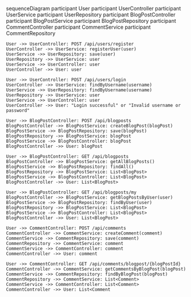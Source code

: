 sequenceDiagram
participant User
participant UserController
participant UserService
participant UserRepository
participant BlogPostController
participant BlogPostService
participant BlogPostRepository
participant CommentController
participant CommentService
participant CommentRepository

    User ->> UserController: POST /api/users/register
    UserController ->> UserService: registerUser(user)
    UserService ->> UserRepository: save(user)
    UserRepository ->> UserService: user
    UserService ->> UserController: user
    UserController ->> User: user

    User ->> UserController: POST /api/users/login
    UserController ->> UserService: findByUsername(username)
    UserService ->> UserRepository: findByUsername(username)
    UserRepository ->> UserService: user
    UserService ->> UserController: user
    UserController ->> User: "Login successful" or "Invalid username or password"

    User ->> BlogPostController: POST /api/blogposts
    BlogPostController ->> BlogPostService: createBlogPost(blogPost)
    BlogPostService ->> BlogPostRepository: save(blogPost)
    BlogPostRepository ->> BlogPostService: blogPost
    BlogPostService ->> BlogPostController: blogPost
    BlogPostController ->> User: blogPost

    User ->> BlogPostController: GET /api/blogposts
    BlogPostController ->> BlogPostService: getAllBlogPosts()
    BlogPostService ->> BlogPostRepository: findAll()
    BlogPostRepository ->> BlogPostService: List<BlogPost>
    BlogPostService ->> BlogPostController: List<BlogPost>
    BlogPostController ->> User: List<BlogPost>

    User ->> BlogPostController: GET /api/blogposts/my
    BlogPostController ->> BlogPostService: getBlogPostsByUser(user)
    BlogPostService ->> BlogPostRepository: findByUser(user)
    BlogPostRepository ->> BlogPostService: List<BlogPost>
    BlogPostService ->> BlogPostController: List<BlogPost>
    BlogPostController ->> User: List<BlogPost>

    User ->> CommentController: POST /api/comments
    CommentController ->> CommentService: createComment(comment)
    CommentService ->> CommentRepository: save(comment)
    CommentRepository ->> CommentService: comment
    CommentService ->> CommentController: comment
    CommentController ->> User: comment

    User ->> CommentController: GET /api/comments/blogpost/{blogPostId}
    CommentController ->> CommentService: getCommentsByBlogPost(blogPost)
    CommentService ->> CommentRepository: findByBlogPost(blogPost)
    CommentRepository ->> CommentService: List<Comment>
    CommentService ->> CommentController: List<Comment>
    CommentController ->> User: List<Comment